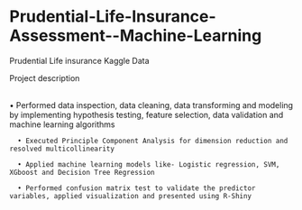# Prudential-Life-Insurance-Assessment--Machine-Learning

Prudential Life insurance Kaggle Data

Project description

      
      • Performed data inspection, data cleaning, data transforming and modeling by implementing hypothesis testing, feature selection, data validation and machine learning algorithms
      
      • Executed Principle Component Analysis for dimension reduction and resolved multicollinearity
      
      • Applied machine learning models like- Logistic regression, SVM, XGboost and Decision Tree Regression
      
      • Performed confusion matrix test to validate the predictor variables, applied visualization and presented using R-Shiny
